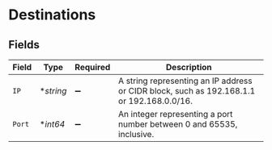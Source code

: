 # Destinations


## Fields

| Field                                                                                     | Type                                                                                      | Required                                                                                  | Description                                                                               |
| ----------------------------------------------------------------------------------------- | ----------------------------------------------------------------------------------------- | ----------------------------------------------------------------------------------------- | ----------------------------------------------------------------------------------------- |
| `IP`                                                                                      | **string*                                                                                 | :heavy_minus_sign:                                                                        | A string representing an IP address or CIDR block, such as 192.168.1.1 or 192.168.0.0/16. |
| `Port`                                                                                    | **int64*                                                                                  | :heavy_minus_sign:                                                                        | An integer representing a port number between 0 and 65535, inclusive.                     |